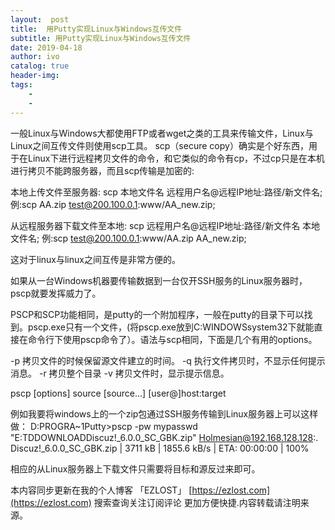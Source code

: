```yaml
---
layout:  post
title:  用Putty实现Linux与Windows互传文件
subtitle: 用Putty实现Linux与Windows互传文件 
date: 2019-04-18
author: ivo
catalog: true
header-img:
tags:
    - 
    - 
---
```

一般Linux与Windows大都使用FTP或者wget之类的工具来传输文件，Linux与Linux之间互传文件则使用scp工具。
scp（secure copy）确实是个好东西，用于在Linux下进行远程拷贝文件的命令，和它类似的命令有cp，不过cp只是在本机进行拷贝不能跨服务器，而且scp传输是加密的:

本地上传文件至服务器:
scp 本地文件名 远程用户名@远程IP地址:路径/新文件名;
例:scp AA.zip test@200.100.0.1:www/AA_new.zip;

从远程服务器下载文件至本地:
scp 远程用户名@远程IP地址:路径/新文件名 本地文件名;
例:scp test@200.100.0.1:www/AA.zip AA_new.zip;

这对于linux与linux之间互传是非常方便的。

如果从一台Windows机器要传输数据到一台仅开SSH服务的Linux服务器时，pscp就要发挥威力了。

PSCP和SCP功能相同，是putty的一个附加程序，一般在putty的目录下可以找到。pscp.exe只有一个文件，(将pscp.exe放到C:WINDOWSsystem32下就能直接在命令行下使用pscp命令了）。语法与scp相同，下面是几个有用的options。

-p 拷贝文件的时候保留源文件建立的时间。
-q 执行文件拷贝时，不显示任何提示消息。
-r 拷贝整个目录
-v 拷贝文件时，显示提示信息。

pscp [options] source [source...] [user@]host:target

例如我要将windows上的一个zip包通过SSH服务传输到Linux服务器上可以这样做：
D:PROGRA~1Putty>pscp -pw mypasswd "E:TDDOWNLOADDiscuz!_6.0.0_SC_GBK.zip" Holmesian@192.168.128.128:.
Discuz!_6.0.0_SC_GBK.zip | 3711 kB | 1855.6 kB/s | ETA: 00:00:00 | 100%

相应的从Linux服务器上下载文件只需要将目标和源反过来即可。


本内容同步更新在我的个人博客 「EZLOST」 [https://ezlost.com](https://ezlost.com)  搜索查询关注订阅评论 更加方便快捷.内容转载请注明来源。
